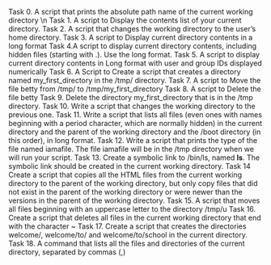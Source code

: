 Task 0. A script that prints the absolute path name of the current working directory \n
Task 1. A script to Display the contents list of your current directory.
Task 2. A script that changes the working directory to the user’s home directory.
Task 3. A script to Display current directory contents in a long format
Task 4.A script to display current directory contents, including hidden files (starting with .). Use the long format.
Task 5. A script to display current directory contents in Long format with user and group IDs displayed numerically
Task 6. A Script to Create a script that creates a directory named my_first_directory in the /tmp/ directory.
Task 7. A script to Move the file betty from /tmp/ to /tmp/my_first_directory
Task 8. A script to Delete the file betty
Task 9. Delete the directory my_first_directory that is in the /tmp directory.
Task 10. Write a script that changes the working directory to the previous one.
Task 11. Write a script that lists all files (even ones with names beginning with a period character, which are normally hidden) in the current directory and the parent of the working directory and the /boot directory (in this order), in long format.
Task 12. Write a script that prints the type of the file named iamafile. The file iamafile will be in the /tmp directory when we will run your script.
Task 13. Create a symbolic link to /bin/ls, named __ls__. The symbolic link should be created in the current working directory.
Task 14 Create a script that copies all the HTML files from the current working directory to the parent of the working directory, but only copy files that did not exist in the parent of the working directory or were newer than the versions in the parent of the working directory.
Task 15. A script that moves all files beginning with an uppercase letter to the directory /tmp/u
Task 16. Create a script that deletes all files in the current working directory that end with the character ~ 
Task 17. Create a script that creates the directories welcome/, welcome/to/ and welcome/to/school in the current directory.
Task 18. A command that lists all the files and directories of the current directory, separated by commas (,)
